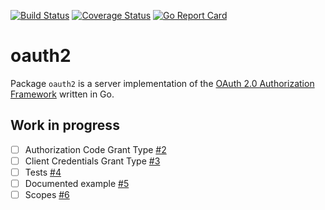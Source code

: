 [![Build Status](https://travis-ci.org/danilobuerger/oauth2.svg?branch=master)](https://travis-ci.org/danilobuerger/oauth2) [![Coverage Status](https://coveralls.io/repos/github/danilobuerger/oauth2/badge.svg?branch=master)](https://coveralls.io/github/danilobuerger/oauth2?branch=master) [![Go Report Card](https://goreportcard.com/badge/github.com/danilobuerger/oauth2)](https://goreportcard.com/report/github.com/danilobuerger/oauth2)

# oauth2

Package `oauth2` is a server implementation of the [OAuth 2.0 Authorization Framework](https://tools.ietf.org/html/rfc6749) written in Go.

## Work in progress

- [ ] Authorization Code Grant Type [#2](https://github.com/danilobuerger/oauth2/issues/2)
- [ ] Client Credentials Grant Type [#3](https://github.com/danilobuerger/oauth2/issues/3)
- [ ] Tests [#4](https://github.com/danilobuerger/oauth2/issues/4)
- [ ] Documented example [#5](https://github.com/danilobuerger/oauth2/issues/5)
- [ ] Scopes [#6](https://github.com/danilobuerger/oauth2/issues/6)
